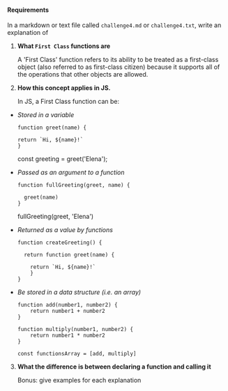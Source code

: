#### Requirements
In a markdown or text file called `challenge4.md` or `challenge4.txt`, write an explanation of
1. **What `First Class` functions are**
  
   A 'First Class' function refers to its ability to be treated as a first-class object (also referred to as first-class citizen) because it supports all of the operations that other objects are allowed.
    
2. **How this concept applies in JS.**

   In JS, a First Class function can be:
  - *Stored in a variable*
    
        function greet(name) { 

        return `Hi, ${name}!` 
        }
    
    const greeting = greet('Elena');
    
  - *Passed as an argument to a function*

        function fullGreeting(greet, name) { 
    
          greet(name) 
        }
    
    fullGreeting(greet, 'Elena')
    
  - *Returned as a value by functions*

        function createGreeting() { 
    
          return function greet(name) { 
    
            return `Hi, ${name}!`
            }
        }
  - *Be stored in a data structure (i.e. an array)*

        function add(number1, number2) {
            return number1 + number2
        }
    
        function multiply(number1, number2) {
            return number1 * number2
        }
    
        const functionsArray = [add, multiply]
  
3. **What the difference is between declaring a function and calling it**
   
   Bonus: give examples for each explanation
